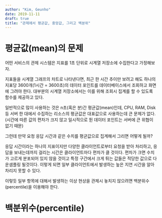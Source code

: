 ```yaml
---
author: "Kim, Geunho"
date: 2019-11-11
draft: true
title: "관제에서 평균값, 중앙값, 그리고 백분위"
---
```


# 평균값(mean)의 문제

어떤 서비스의 관제 시스템은 지표를 1초 단위로 시계열 저장소에 수집한다고 가정해보자.

지표들을 시계열 그래프의 차트로 나타낸다면, 최근 한 시간 추이만 보려고 해도 하나의 지표당 3600개(1시간 = 3600초)의 데이터 포인트를 데이터베이스에서 조회하고 화면에 그려야 한다.
대부분의 시계열 저장소에서는 이를 위해 조회시 집계를 할 수 있도록 함수를 제공하고 있다.

일반적으로 많이 사용하는 것은 n초(혹은 분)간 평균값(mean)인데, CPU, RAM, Disk 등 서버 한 대에서 수집하는 리소스의 평균값은 대표값으로 사용하는데 큰 문제가 없다.
(시간에 따른 값의 편차가 크지 않고 일시적으로 튄 데이터 포인트는 서버에 큰 위협이 없기 때문)

그런데 만약 요청 응답 시간과 같은 수치를 평균값으로 집계해서 그리면 어떻게 될까?

응답 시간이라는 하나의 지표이지만 다양한 클라이언트로부터 요청을 받아 처리하고, 응답을 보내는데까지 걸리는 시간은 클라이언트마다 편차가 클 것이다.
편차가 크면 수치가 고르게 분포되어 있지 않을 것이고 특정 구간에서 크게 튀는 값들은 적당한 값으로 다운샘플링 될것이다.
이렇게 되면 일부 클라이언트에서 발생하는 높은 지연 시간을 알아차리지 못할 수 있다.

이렇듯 일부 항목에 대해서 발생하는 이상 현상을 관제시 놓치지 않으려면 백분위수(percentile)을 이용해야 한다.

# 백분위수(percentile)
